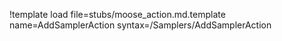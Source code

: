 !template load file=stubs/moose_action.md.template name=AddSamplerAction syntax=/Samplers/AddSamplerAction